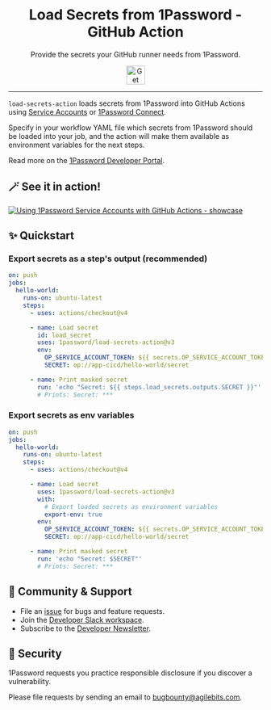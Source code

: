 <!-- Image sourced from https://blog.1password.com/1password-service-accounts/ -->
<img alt="" role="img" src="https://blog.1password.com/posts/2023/1password-service-accounts/header.png"/>

<div align="center">
  <h1>Load Secrets from 1Password - GitHub Action</h1>
  <p>Provide the secrets your GitHub runner needs from 1Password.</p>
  <a href="https://developer.1password.com/docs/ci-cd/github-actions">
    <img alt="Get started" src="https://user-images.githubusercontent.com/45081667/226940040-16d3684b-60f4-4d95-adb2-5757a8f1bc15.png" height="37"/>
  </a>
</div>

---

`load-secrets-action` loads secrets from 1Password into GitHub Actions using [Service Accounts](https://developer.1password.com/docs/service-accounts) or [1Password Connect](https://developer.1password.com/docs/connect).

Specify in your workflow YAML file which secrets from 1Password should be loaded into your job, and the action will make them available as environment variables for the next steps.

Read more on the [1Password Developer Portal](https://developer.1password.com/docs/ci-cd/github-actions).

## 🪄 See it in action!

[![Using 1Password Service Accounts with GitHub Actions - showcase](https://img.youtube.com/vi/kVBl5iQYgSA/maxresdefault.jpg)](https://www.youtube.com/watch?v=kVBl5iQYgSA "Using 1Password Service Accounts with GitHub Actions")

## ✨ Quickstart

### Export secrets as a step's output (recommended)

```yml
on: push
jobs:
  hello-world:
    runs-on: ubuntu-latest
    steps:
      - uses: actions/checkout@v4

      - name: Load secret
        id: load_secret
        uses: 1password/load-secrets-action@v3
        env:
          OP_SERVICE_ACCOUNT_TOKEN: ${{ secrets.OP_SERVICE_ACCOUNT_TOKEN }}
          SECRET: op://app-cicd/hello-world/secret

      - name: Print masked secret
        run: 'echo "Secret: ${{ steps.load_secrets.outputs.SECRET }}"'
        # Prints: Secret: ***
```

### Export secrets as env variables

```yml
on: push
jobs:
  hello-world:
    runs-on: ubuntu-latest
    steps:
      - uses: actions/checkout@v4

      - name: Load secret
        uses: 1password/load-secrets-action@v3
        with:
          # Export loaded secrets as environment variables
          export-env: true
        env:
          OP_SERVICE_ACCOUNT_TOKEN: ${{ secrets.OP_SERVICE_ACCOUNT_TOKEN }}
          SECRET: op://app-cicd/hello-world/secret

      - name: Print masked secret
        run: 'echo "Secret: $SECRET"'
        # Prints: Secret: ***
```

## 💙 Community & Support

- File an [issue](https://github.com/1Password/load-secrets-action/issues) for bugs and feature requests.
- Join the [Developer Slack workspace](https://developer.1password.com/joinslack).
- Subscribe to the [Developer Newsletter](https://1password.com/dev-subscribe/).

## 🔐 Security

1Password requests you practice responsible disclosure if you discover a vulnerability.

Please file requests by sending an email to bugbounty@agilebits.com.
